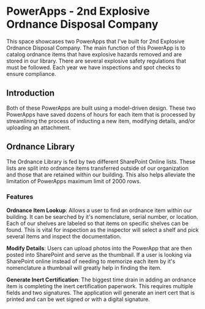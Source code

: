 # PowerApps - 2nd Explosive Ordnance Disposal Company

This space showcases two PowerApps that I've built for 2nd Explosive Ordnance Disposal Company. The main function of this PowerApp is to catalog ordnance items that have explosive hazards removed and are stored in our library. There are several explosive safety regulations that must be followed. Each year we have inspections and spot checks to ensure compliance.

## Introduction
Both of these PowerApps are built using a model-driven design. These two PowerApps have saved dozens of hours for each item that is processed by streamlining the process of inducting a new item, modifying details, and/or uploading an attachment.

## Ordnance Library
The Ordnance Library is fed by two different SharePoint Online lists. These lists are split into ordnance items transferred outside of our organization and those that are retained within our building. This also helps alleviate the limitation of PowerApps maximum limit of 2000 rows.

### Features
**Ordnance Item Lookup**: Allows a user to find an ordnance item within our building. It can be searched by it's nomenclature, serial number, or location. Each of our shelves are labeled so that items on specific shelves can be found. This is vital for inspection as the inspector will select a shelf and pick several items and inspect the documentation.

**Modify Details**: Users can upload photos into the PowerApp that are then posted into SharePoint and serve as the thumbnail. If a user is looking via SharePoint online instead of needing to memorize each item by it's nomenclature a thumbnail will greatly help in finding the item.

**Generate Inert Certification**: The biggest time drain in adding an ordnance item is completing the inert certification paperwork. This requires multiple fields and two signatures. The application will generate an inert cert that is printed and can be wet signed or with a digital signature.
